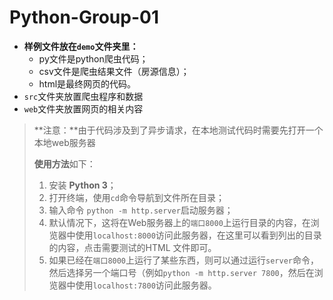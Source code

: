 # Python-Group-01

+ **样例文件放在`demo`文件夹里：**
  - py文件是python爬虫代码；
  - csv文件是爬虫结果文件（房源信息）；
  - html是最终网页的代码。
+ `src`文件夹放置爬虫程序和数据
+ `web`文件夹放置网页的相关内容

> **注意：**由于代码涉及到了异步请求，在本地测试代码时需要先打开一个本地web服务器
>
> **使用方法**如下：
>
> 1. 安装 **Python 3**；
> 2. 打开终端，使用`cd`命令导航到文件所在目录；
> 3. 输入命令 `python -m http.server`启动服务器；
> 4. 默认情况下，这将在Web服务器上的`端口8000`上运行目录的内容，在浏览器中使用`localhost:8000`访问此服务器，在这里可以看到列出的目录的内容，点击需要测试的HTML 文件即可。
> 5. 如果已经在`端口8000`上运行了某些东西，则可以通过运行`server`命令，然后选择另一个端口号（例如`python -m http.server 7800`，然后在浏览器中使用`localhost:7800`访问此服务器。

